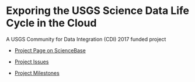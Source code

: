 # Exporing the USGS Science Data Life Cycle in the Cloud
A USGS Community for Data Integration (CDI) 2017 funded project

* [Project Page on ScienceBase](https://www.sciencebase.gov/catalog/item/58b5e10fe4b01ccd54fde40b)

* [Project Issues](https://github.com/USGS-CMG/data-life-cycle-cloud/issues)

* [Project Milestones](https://github.com/USGS-CMG/data-life-cycle-cloud/milestones)
